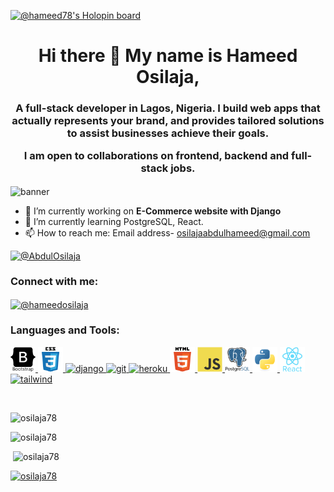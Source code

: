 <!-- ![MasterHead](https://cdn.hashnode.com/res/hashnode/image/upload/v1642776898162/A0RiFSWR1.jpeg) -->
[![@hameed78's Holopin board](https://holopin.me/hameed78)](https://holopin.io/@hameed78)

<h1 align="center">Hi there 👋 My name is Hameed Osilaja,</h1>
<h3 align="center">A full-stack developer in Lagos, Nigeria. I build web apps that actually represents your brand, and provides tailored solutions to assist businesses achieve their goals.

 I am open to collaborations on frontend, backend and full-stack jobs.</h3>
 



<img align="center" margin="auto" width="600px" src="https://www.wingstechsolutions.com/wp-content/uploads/2022/03/full-stack-development.gif" alt="banner" />

- 🔭 I’m currently working on **E-Commerce website with Django**
- 🌱 I’m currently learning  PostgreSQL, React.
- 📫 How to reach me: Email address- osilajaabdulhameed@gmail.com

<p> <a href="https://twitter.com/HameedOsilaja" target="blank"><img src="https://img.shields.io/twitter/follow/HameedOsilaja?logo=twitter&style=for-the-badge" alt="@AbdulOsilaja" /></a> </p>

<h3 align="left">Connect with me:</h3>
<p align="left">
<a href="https://twitter.com/@HameedOsilaja" target="blank"><img align="center" src="https://raw.githubusercontent.com/rahuldkjain/github-profile-readme-generator/master/src/images/icons/Social/twitter.svg" alt="@hameedosilaja" height="30" width="40" /></a>
</p>


<h3 align="left">Languages and Tools:</h3>
<p align="left"> <a href="https://getbootstrap.com" target="_blank" rel="noreferrer"> <img src="https://raw.githubusercontent.com/devicons/devicon/master/icons/bootstrap/bootstrap-plain-wordmark.svg" alt="bootstrap" width="40" height="40"/> </a> <a href="https://www.w3schools.com/css/" target="_blank" rel="noreferrer"> <img src="https://raw.githubusercontent.com/devicons/devicon/master/icons/css3/css3-original-wordmark.svg" alt="css3" width="40" height="40"/> </a> <a href="https://www.djangoproject.com/" target="_blank" rel="noreferrer"> <img src="https://cdn.worldvectorlogo.com/logos/django.svg" alt="django" width="40" height="40"/> </a> <a href="https://git-scm.com/" target="_blank" rel="noreferrer"> <img src="https://www.vectorlogo.zone/logos/git-scm/git-scm-icon.svg" alt="git" width="40" height="40"/> </a> <a href="https://heroku.com" target="_blank" rel="noreferrer"> <img src="https://www.vectorlogo.zone/logos/heroku/heroku-icon.svg" alt="heroku" width="40" height="40"/> </a> <a href="https://www.w3.org/html/" target="_blank" rel="noreferrer"> <img src="https://raw.githubusercontent.com/devicons/devicon/master/icons/html5/html5-original-wordmark.svg" alt="html5" width="40" height="40"/> </a> <a href="https://developer.mozilla.org/en-US/docs/Web/JavaScript" target="_blank" rel="noreferrer"> <img src="https://raw.githubusercontent.com/devicons/devicon/master/icons/javascript/javascript-original.svg" alt="javascript" width="40" height="40"/> </a> <a href="https://www.postgresql.org" target="_blank" rel="noreferrer"> <img src="https://raw.githubusercontent.com/devicons/devicon/master/icons/postgresql/postgresql-original-wordmark.svg" alt="postgresql" width="40" height="40"/> </a> <a href="https://www.python.org" target="_blank" rel="noreferrer"> <img src="https://raw.githubusercontent.com/devicons/devicon/master/icons/python/python-original.svg" alt="python" width="40" height="40"/> </a> <a href="https://reactjs.org/" target="_blank" rel="noreferrer"> <img src="https://raw.githubusercontent.com/devicons/devicon/master/icons/react/react-original-wordmark.svg" alt="react" width="40" height="40"/> </a> <a href="https://tailwindcss.com/" target="_blank" rel="noreferrer"> <img src="https://www.vectorlogo.zone/logos/tailwindcss/tailwindcss-icon.svg" alt="tailwind" width="40" height="40"/> </a> </p>

<br />

<p><img align="" src="https://github-readme-stats.vercel.app/api/top-langs?username=osilaja78&show_icons=true&locale=en&layout=compact" alt="osilaja78" /></p>
<p><img align="" src="https://github-readme-streak-stats.herokuapp.com/?user=osilaja78&" alt="osilaja78" /></p>

<p>&nbsp;<img align="" src="https://github-readme-stats.vercel.app/api?username=osilaja78&show_icons=true&locale=en" alt="osilaja78" /></p>

<p align="left"> <a href="https://github.com/ryo-ma/github-profile-trophy"><img src="https://github-profile-trophy.vercel.app/?username=osilaja78" alt="osilaja78" /></a> </p>



<!--
**Osilaja78/Osilaja78** is a ✨ _special_ ✨ repository because its `README.md` (this file) appears on your GitHub profile.

<img src="" alt="banner" style="text-align: right;"/>

Here are some ideas to get you started:

- 🔭 I’m currently working on ...
- 🌱 I’m currently learning ...
- 👯 I’m looking to collaborate on ...
- 🤔 I’m looking for help with ...
- 💬 Ask me about ...
- 📫 How to reach me: ...
- 😄 Pronouns: ...
- ⚡ Fun fact: ...
-->
